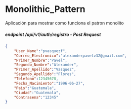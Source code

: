 # Monolithic_Pattern
Aplicación para mostrar como funciona el patron monolito

##### endpoint /api/v1/auth/registro - Post Request
```json
{
	"User_Name":"pvasquezf",
	"Correo_Electronico":"alexanderpavelv32@gmail.com",
	"Primer_Nombre":"Pavel",
	"Segundo_Nombre":"Alexander",	
	"Primer_Apellido":"Vasquez",
	"Segundo_Apellido":"Flores",
	"Telefono":12345678,
	"Fecha_Nacimiento":"1996-06-27",
	"Pais":"Guatemala",
	"Ciudad":"Guatemala",
	"Contrasena":"12345"
}
```
